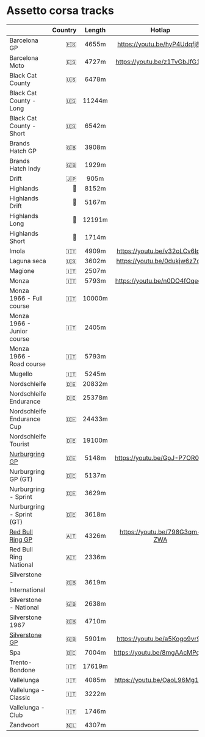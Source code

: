 # Assetto corsa tracks

|                                              | Country     | Length | Hotlap |
| -------------------------------------------- | -----------:| :-----:|:--------:|
| Barcelona GP                                 | 🇪🇸 |  4655m | https://youtu.be/hyP4Udqfj8c |
| Barcelona Moto                               | 🇪🇸 |  4727m | https://youtu.be/z1TvGbJfG1U |
| Black Cat County                             | 🇺🇸 |  6478m | 
| Black Cat County - Long                      | 🇺🇸 | 11244m |
| Black Cat County - Short                     | 🇺🇸 |  6542m |
| Brands Hatch GP                              | 🇬🇧 |  3908m |
| Brands Hatch Indy                            | 🇬🇧 |  1929m |
| Drift                                        | 🇯🇵 |   905m |
| Highlands                                    | 🏴󠁧󠁢󠁳󠁣󠁴󠁿 |  8152m |
| Highlands Drift                              | 🏴󠁧󠁢󠁳󠁣󠁴󠁿 |  5167m |
| Highlands Long                               | 🏴󠁧󠁢󠁳󠁣󠁴󠁿 | 12191m |
| Highlands Short                              | 🏴󠁧󠁢󠁳󠁣󠁴󠁿 |  1714m |
| Imola                                        | 🇮🇹 |  4909m | https://youtu.be/v32oLCv6Ip0 |
| Laguna seca                                  | 🇺🇸 |  3602m | https://youtu.be/0dukjw6z7q4 |
| Magione                                      | 🇮🇹 |  2507m |
| Monza                                        | 🇮🇹 |  5793m | https://youtu.be/n0DO4fOqec8 |
| Monza 1966 - Full course                     | 🇮🇹 | 10000m |
| Monza 1966 - Junior course                   | 🇮🇹 |  2405m |
| Monza 1966 - Road course                     | 🇮🇹 |  5793m |
| Mugello                                      | 🇮🇹 |  5245m |
| Nordschleife                                 | 🇩🇪 | 20832m |
| Nordschleife Endurance                       | 🇩🇪 | 25378m |
| Nordschleife Endurance Cup                   | 🇩🇪 | 24433m |
| Nordschleife Tourist                         | 🇩🇪 | 19100m |
| [Nurburgring GP](./nurburgring_gp)           | 🇩🇪 |  5148m | https://youtu.be/GpJ-P7OR0kg |
| Nurburgring GP (GT)                          | 🇩🇪 |  5137m |
| Nurburgring - Sprint                         | 🇩🇪 |  3629m |
| Nurburgring - Sprint (GT)                    | 🇩🇪 |  3618m |
| [Red Bull Ring GP](./red_bull_ring_gp)       | 🇦🇹 |  4326m | https://youtu.be/798G3qm-ZWA |
| Red Bull Ring National                       | 🇦🇹 |  2336m |
| Silverstone - International                  | 🇬🇧 |  3619m |
| Silverstone - National                       | 🇬🇧 |  2638m | 
| Silverstone 1967                             | 🇬🇧 |  4710m |
| [Silverstone GP](./silverstone_gp)           | 🇬🇧 |  5901m | https://youtu.be/a5Kogo9vr9c |
| Spa                                          | 🇧🇪 |  7004m | https://youtu.be/8mgAAcMPqsE | 
| Trento-Bondone                               | 🇮🇹 | 17619m |
| Vallelunga                                   | 🇮🇹 |  4085m | https://youtu.be/OaoL96Mg1q8 |
| Vallelunga - Classic                         | 🇮🇹 |  3222m |
| Vallelunga - Club                            | 🇮🇹 |  1746m | 
| Zandvoort                                    | 🇳🇱 |  4307m |
